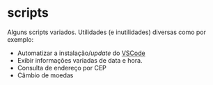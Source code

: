 # scripts

Alguns scripts variados. Utilidades (e inutilidades) diversas como por exemplo:

* Automatizar a instalação/_update_ do [VSCode](https://goo.gl/hynw8w)
* Exibir informações variadas de data e hora.
* Consulta de endereço por CEP
* Câmbio de moedas